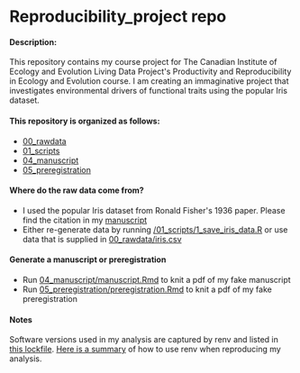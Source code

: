 # Reproducibility_project repo

#### Description: 
This repository contains my course project for The Canadian Institute of Ecology and Evolution Living Data Project's Productivity and Reproducibility in Ecology and Evolution course. I am creating an immaginative project that investigates environmental drivers of functional traits using the popular Iris dataset.

#### This repository is organized as follows:
- [00_rawdata](./00_rawdata)
- [01_scripts](./01_scripts)
- [04_manuscript](./04_manuscript)
- [05_preregistration](./05_preregistration)

#### Where do the raw data come from?
- I used the popular Iris dataset from Ronald Fisher's 1936 paper. Please find the citation in my [manuscript](./04_manuscript/rendered/manuscript.pdf)
- Either re-generate data by running [/01_scripts/1_save_iris_data.R](./01_scripts/1_save_iris_data.R) or use data that is supplied in [00_rawdata/iris.csv](./00_rawdata/iris.csv)

#### Generate a manuscript or preregistration
- Run [04_manuscript/manuscript.Rmd](./04_manuscript/manuscript.Rmd) to knit a pdf of my fake manuscript
- Run [05_preregistration/preregistration.Rmd](./05_preregistration/preregistration.Rmd) to knit a pdf of my fake preregistration


#### Notes
Software versions used in my analysis are captured by renv and listed in [this lockfile](./renv.lock). [Here is a summary](https://rstudio.github.io/renv/articles/renv.html) of how to use renv when reproducing my analysis.

